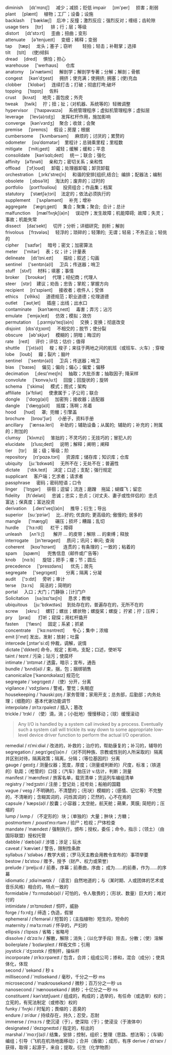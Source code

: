 diminish     [dɪ'mɪnɪʃ]     减少；减损；贬低
impair     [ɪm'per]     损害；削弱  
plant     [plænt]     植物；工厂；设备；设施  
backlash     ['bæklæʃ]    后冲；反撞；激烈反应；强烈反对；缠结；齿轮隙  
usage tiers     [tɪr]      排；行；层；等级  
distort     [dɪ'stɔːrt]     歪曲；扭曲；变形  
attenuate     [ə'tenjueɪt]     变细；稀释；变弱  
tap     [tæp]     龙头；塞子；窃听        轻拍；轻击；补鞋掌；选择  
tilt     [tɪlt]     (使)倾斜  
dread     [dred]     惧怕；担心  
warehouse     ['werhaʊs]      仓库  
anatomy     [ə'nætəmi]     解剖学；解剖学专著；分解；解剖；骨骸  
congest     [kən'dʒest]     拥挤；使充满；使拥挤; 拥塞；(使)充血  
clobber     [ˈklɑbər]     连续打击；打破；彻底打垮;破坏  
topping     [ˈtɑpɪŋ]     佐料  
crust     [krʌst]     地壳；面包皮；外壳  
tweak     [twik]     拧；扭；扯；（对机器、系统等的）轻微调整  
hypervisor     ['haɪpəvaɪzə]     系统管理程序；虚拟机管理程序；虚拟层  
leverage     [ˈlev(ə)rɪdʒ]     发挥杠杆作用，施加影响  
converge    [kənˈvɜrdʒ]    聚合；收敛；会聚  
premise     [ˈpremɪs]     假设；房屋；根据  
cumbersome     [ˈkʌmbərsəm]     麻烦的；讨厌的；累赘的  
odometer     [oʊˈdɑmətər]    里程计；总骑乘里程；里程数  
mitigate     [ˈmitiˌɡeɪt]     减轻；缓解；缓和；平息  
consolidate    [kənˈsɑlɪˌdeɪt]     统一；联合；强化  
affinity    [əˈfɪnəti]     亲和力；密切关系；亲和性  
offload     [ˈɔfˌloʊd]     卸载；处理器卸载；卸货卸载  
orchestration    [ˌɔrkɪ'streɪʃn]     和谐的安排[组织,结合];  编排；配器法；编制  
obsolete     [ˌɑbsəˈlit]     淘汰的；废弃的；过时的  
portfolio     [pɔrtˈfoʊlioʊ]     投资组合；作品集；档案  
statutory     [ˈstætʃəˌtɔri]    法定的；依法必须执行的  
supplement     [ˈsʌpləmənt]     补充；增补  
aggregate     [ˈæɡrɪˌɡeɪt]     集合；聚集；聚合;  合计；总计  
malfunction     [mælˈfʌŋkʃ(ə)n]     误动作；发生故障；机能障碍;  故障；失灵；事故；机能失常  
dissect     [daɪˈsekt]     切开；分析；详细研究;  剖析；解剖  
frivolous    [ˈfrɪvələs]     轻浮的；琐碎的；轻薄的;  无谓；轻易；不务正业；轻佻的  
cipher     [ˈsaɪfər]     暗号；密文；加密算法  
meter     ['mitər]     表；仪；计；计量表  
delineate     [dɪ'lɪni.eɪt]        描绘；叙述；勾画  
sentinel     ['sentɪn(ə)l]     卫兵；传送器；哨卫  
stuff    [stʌf]     材料；填塞；事情  
broker     [ˈbroʊkər]     代理；经纪商；代理人  
steer    [stɪr]    建议；劝告；忠告；掌舵；掌握方向  
recipient     [rɪ'sɪpiənt]     接收者；收件人；受体  
ethics     [ˈɛθiks]     道德规范；职业道德；伦理道德  
outlet     [ˈaʊtˌlet]     插座；出线；出水口  
contaminate     [kənˈtæmɪˌneɪt]     毒害；弄污；沾污  
emulate    [ˈemjəˌleɪt]     仿效；模拟；效仿  
permutation     [.pɜrmjʊ'teɪʃ(ə)n]     交换；变换；彻底改变  
disjoint    [dɪs'dʒɔɪnt]     不相交的；脱节；使分裂  
obscure     [əb'skjʊr]     模糊的；阴暗；晦涩的  
rate    [reɪt]     评价；评估；估价；值得  
shuttle     ['ʃʌt(ə)l]     梭；梭子；来往于两地之间的航班（或班车、火车）; 穿梭  
lobe    [loʊb]     瓣；裂片；脑叶  
sentinel     ['sentɪn(ə)l]     卫兵；传送器；哨卫  
bias    ['baɪəs]     偏见；偏向；偏心；偏爱；偏移  
decimation     [ˌdesɪ'meɪʃn]     抽取；大批杀害；抽取因子; 降采样  
convolute     ['kɒnvəˌluːt]     回旋；回旋状的；旋转  
schema    ['skimə]     模式；图式；架构  
affiliate    [ə'fɪliət]     使隶属于；子公司；联合  
dongle     ['dɑŋɡ(ə)l]     加密狗；接收器；适配器  
dangle     ['dæŋɡ(ə)l]     摇摆；荡啊；吊着  
hood      [hʊd]     罩;  兜帽；引擎盖  
brochure     [broʊ'ʃʊr]     小册子，资料手册  
ancillary     ['ænsə.leri]     补助的；辅助设备；从属的;  辅助的；补充的；附属的；附加的  
clumsy     [ˈklʌmzi]     笨拙的；不灵巧的；无技巧的；冒犯人的  
elucidate     [ɪˈlusɪˌdeɪt]     说明；解释；阐明；阐释  
tier     [tɪr]     层；级；等级；阶  
repository     [rɪ'pɑzə.tɔri]     资源库；储存库；知识库；仓库  
ubiquity     [juː'bɪkwəti]     无所不在；无处不在；普遍性  
dictate      ['dɪk.teɪt]     决定；口述；支配；强行规定  
supplicant     客户端；乞求者；请求者  
passphrase     密码；密码短语；口令  
linger     ['lɪŋɡər]     徘徊；逗留；流连；磨蹭    拖延；蝴蝶飞；留恋  
fidelity     [fɪ'deləti]     忠诚；忠实；忠贞；（对丈夫、妻子或性伴侣的）忠贞     富达；保真度；富达投资  
derivation     [.derɪ'veɪʃ(ə)n]     推导；衍生；导出  
superior    [suːˈpɪriər]     比…好的; 优良的; 更高级的; 傲慢的; 居多的  
mangle      ['mæŋɡl]      碾压；损坏；糟蹋；乱切  
hurdle      ['hɜːrdl]      栏干；障碍  
unleash      [ʌn'liːʃ]       解开 ... 的皮带；解除 ... 的束缚；释放  
interrogate     [ɪn'terəɡeɪt]     质问；讯问；审问; 查询  
coherent     [koʊ'hɪrənt]      连贯的；有条理的；一致的；粘着的  
spam     [spæm]      兜售信息（邮件或广告等）  
knob     [nɑːb]      旋钮；把手；瘤；节；圆丘  
precedence     ['presɪdəns]      优先；居先  
segregate     ['seɡrɪɡeɪt]       分离；隔离；分凝  
audit     ['ɔːdɪt]     旁听；审计  
terse    [tɜːrs]     简洁的；简明的  
portal     入口；大门；门静脉；[计]门户  
Solicitation     [səˌlɪsɪ'təɪʃn]     恳求；教唆  
ubiquitous     [juː'bɪkwɪtəs]    到处存在的，普遍存在的，无所不在的  
screw      [skruː]     螺钉；螺丝；螺状物；螺旋桨；螺旋； 拧紧；拧；压榨；  
pry     [praɪ]      打听；窥探；用杠杆撬开  
fasten      ['fæsn]     固定；系紧；抓紧  
concentrate     ['kɑːnsntreɪt]      专心；集中；浓缩  
emit  [i'mɪt]  发出，发射；放射；吐露  
intercede [ˌɪntər'siːd] 仲裁，调解，说情  
dictate ['dɪkteɪt]  命令，规定；影响，支配；口述，使听写  
taint   / teɪnt /   污染；玷污；使腐坏  
intimate  / ˈɪntɪmət /    透露，暗示；宣布，通告  
bundle   / ˈbʌnd(ə)l /    束，捆，包；捆绑销售  
canonicalize ['kənɒnɪkəlaɪz] 规范化  
segregate  / ˈseɡrɪɡeɪt /  （使）分开，分离  
vigilance / ˈvɪdʒɪləns /  警戒，警觉；失眠症  
housekeeping  / ˈhaʊskiːpɪŋ /   家务管理；家用开支；总务部，后勤部；内务处理；（细胞的）基本代谢功能调节  
interpolate  / ɪnˈtɜːrpəleɪt /  插入；篡改  
trickle  / ˈtrɪkl /  （使）滴，淌；（小批地）慢慢移动；（球）缓慢滚动  
> Any I/O is handled by a system call invoked by a process. Eventually such a system call will trickle its way down to some appropriate low-level device driver function to perform the actual I/O operation.  

remedial  / rɪˈmiːdiəl /  改进的，补救的；治疗的，帮助康复的；补习的，辅导的  
segregation  / ˌseɡrɪˈɡeɪʃ(ə)n /  （对不同种族、宗教或性别的人所采取的）隔离并区别对待，隔离政策；隔离，分隔；（等位基因的）分离  
gauge  / ɡeɪdʒ /  测量仪器；宽度，厚度；（测量或判断的）尺度，标准；（铁道的）轨距；（枪管的）口径；（汽车）胎压计  v.估计，判断；测量  
manifest  / ˈmænɪfest /  旅客名单，载货清单；货运列车编组清单  
registry  / ˈredʒɪstri /  注册；登记处；挂号处；船舶的国籍  
vague  / veɪɡ /  不明确的，不清楚的；（形状）模糊的；（感情、记忆等）不完整的，不清晰的；含糊其词的，闪烁其词的；茫然的，心不在焉的  
capsule    / ˈkæps(ə)l /  胶囊；小容器；太空舱，航天舱；蒴果，荚膜;   简短的；压缩的  
lump   / lʌmp /    （不定形的）块；（单独的）大量；肿块；方糖；  
postmortem   / ˌpoʊstˈmɔːrtəm /   验尸；检视；尸体检查  
mandate    / ˈmændeɪt /    强制执行，颁布；授权，委任；命令，指示；（领土）（由国际联盟）授权托管  
dabble  / ˈdæb(ə)l /  涉猎；涉足；玩水  
caveat  / ˈkæviæt /   警告，限制性条款  
syllabus  / ˈsɪləbəs /  教学大纲；（罗马天主教会用教令宣布的）事项举要  
bestow    / bɪˈstoʊ /   赠予，授予（财产、权力或荣誉）  
prelude   / ˈpreljuːd /  前奏，序幕；前奏曲，序曲；  成为……的前奏，作为……的序幕  
idiomatic  / ˌɪdiəˈmætɪk /   （语言）自然地道的；与（某时期、人或团体的艺术或音乐风格）相合的，特点一致的  
formidable  / ˈfɔːrmɪdəb(ə)l /  可怕的，令人敬畏的；（形状、数量）巨大的；难对付的  
intimidate  / ɪnˈtɪmɪdeɪt /  恫吓，威胁  
forge	 / fɔːrdʒ /		缔造；伪造，假冒  
ephemeral / ɪˈfemərəl /  短暂的；（主指植物）短生的，短命的  
maternity / məˈtɜːrnəti / 怀孕的，产妇的  
ellipsis	/ ɪˈlɪpsɪs /   省略；省略号  
dissolve / dɪˈzɑːlv /    解散，解除；消失；（以化学手段）除去，分散；（使）溶解  
boilerplate  / ˈbɔɪlərpleɪt /		样板文件；引用  
joystick	  / ˈdʒɔɪstɪk /		 控制杆，操纵杆  
incorporate  / ɪnˈkɔːrpəreɪt /  包含，合并；组成公司；掺和，混合（成分）；使具体化，体现  
second		/ ˈsekənd /		秒						  s  
millisecond	/ ˈmɪlisekənd /	毫秒，千分之一秒			ms  
microsecond	/ ˈmaɪkroʊsekənd /	微秒；百万分之一秒		us  
nanosecond	/ ˈnænoʊsekənd /	纳秒；十亿分之一秒		ns  
constituent	/ kənˈstɪtʃuənt /	组成的，构成的；选举的，有任命（或选举）权的；立宪的，有宪法制定（或修改）权的  
funky	/ ˈfʌŋki /		时髦的；畏缩的；恶臭的  
endure	/ ɪnˈdʊr /		持续存在，持久；忍受，忍耐  
immerse	/ ɪˈmɜːrs /		使沉浸（于），使深陷（于）；使浸没（于液体中）  
designated  / ˈdezɪɡneɪtɪd /  指定的，标出的  
marshal / ˈmɑːrʃ(ə)l /  结集，安排；控制，组织；整理（思路、想法等）；（车辆）编组；引导（飞机在机场地面移动）；合并（盾徽）；成形，有序
derive  / dɪˈraɪv / 获得，取得；起源于，来自；提取，衍生（化学物质）
